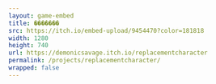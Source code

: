 ```yaml
---
layout: game-embed
title: �������
src: https://itch.io/embed-upload/9454470?color=181818
width: 1280
height: 740
url: https://demonicsavage.itch.io/replacementcharacter
permalink: /projects/replacementcharacter/
wrapped: false
---
```

